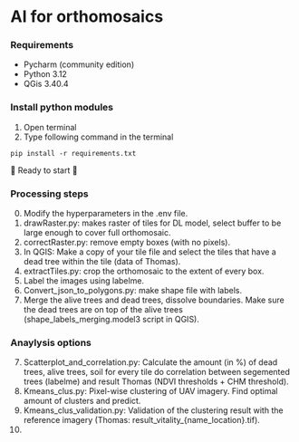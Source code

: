 # AI for orthomosaics

### Requirements
- Pycharm (community edition)
- Python 3.12
- QGis 3.40.4

### Install python modules
1. Open terminal
2. Type following command in the terminal
~~~shell
pip install -r requirements.txt
~~~

:rocket: Ready to start :rocket:

### Processing steps
0. Modify the hyperparameters in the .env file. 
1. drawRaster.py: makes raster of tiles for DL model, select buffer to be large enough to cover full orthomosaic.
2. correctRaster.py: remove empty boxes (with no pixels).
3. In QGIS: Make a copy of your tile file and select the tiles that have a dead tree within the tile (data of Thomas).
4. extractTiles.py: crop the orthomosaic to the extent of every box.
4. Label the images using labelme.
5. Convert_json_to_polygons.py: make shape file with labels.
6. Merge the alive trees and dead trees, dissolve boundaries. Make sure the dead trees are on top of the alive trees (shape_labels_merging.model3 script in QGIS). 

### Anaylysis options
7. Scatterplot_and_correlation.py: Calculate the amount (in %) of dead trees, alive trees, soil for every tile do correlation between segemented trees (labelme) and result Thomas (NDVI thresholds + CHM threshold).
8. Kmeans_clus.py: Pixel-wise clustering of UAV imagery. Find optimal amount of clusters and predict.
9. Kmeans_clus_validation.py: Validation of the clustering result with the reference imagery (Thomas: result_vitality_{name_location}.tif).
10. 

